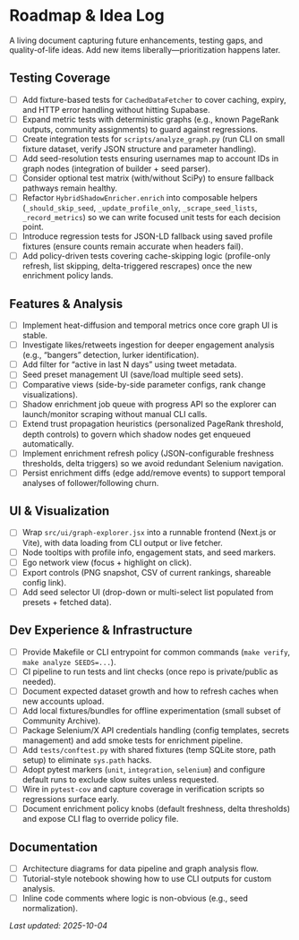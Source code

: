 # Roadmap & Idea Log

A living document capturing future enhancements, testing gaps, and quality-of-life ideas. Add new items liberally—prioritization happens later.

## Testing Coverage
- [ ] Add fixture-based tests for `CachedDataFetcher` to cover caching, expiry, and HTTP error handling without hitting Supabase.
- [ ] Expand metric tests with deterministic graphs (e.g., known PageRank outputs, community assignments) to guard against regressions.
- [ ] Create integration tests for `scripts/analyze_graph.py` (run CLI on small fixture dataset, verify JSON structure and parameter handling).
- [ ] Add seed-resolution tests ensuring usernames map to account IDs in graph nodes (integration of builder + seed parser).
- [ ] Consider optional test matrix (with/without SciPy) to ensure fallback pathways remain healthy.
- [ ] Refactor `HybridShadowEnricher.enrich` into composable helpers (`_should_skip_seed`, `_update_profile_only`, `_scrape_seed_lists`, `_record_metrics`) so we can write focused unit tests for each decision point.
- [ ] Introduce regression tests for JSON-LD fallback using saved profile fixtures (ensure counts remain accurate when headers fail).
- [ ] Add policy-driven tests covering cache-skipping logic (profile-only refresh, list skipping, delta-triggered rescrapes) once the new enrichment policy lands.

## Features & Analysis
- [ ] Implement heat-diffusion and temporal metrics once core graph UI is stable.
- [ ] Investigate likes/retweets ingestion for deeper engagement analysis (e.g., “bangers” detection, lurker identification).
- [ ] Add filter for “active in last N days” using tweet metadata.
- [ ] Seed preset management UI (save/load multiple seed sets).
- [ ] Comparative views (side-by-side parameter configs, rank change visualizations).
- [ ] Shadow enrichment job queue with progress API so the explorer can launch/monitor scraping without manual CLI calls.
- [ ] Extend trust propagation heuristics (personalized PageRank threshold, depth controls) to govern which shadow nodes get enqueued automatically.
- [ ] Implement enrichment refresh policy (JSON-configurable freshness thresholds, delta triggers) so we avoid redundant Selenium navigation.
- [ ] Persist enrichment diffs (edge add/remove events) to support temporal analyses of follower/following churn.

## UI & Visualization
- [ ] Wrap `src/ui/graph-explorer.jsx` into a runnable frontend (Next.js or Vite), with data loading from CLI output or live fetcher.
- [ ] Node tooltips with profile info, engagement stats, and seed markers.
- [ ] Ego network view (focus + highlight on click).
- [ ] Export controls (PNG snapshot, CSV of current rankings, shareable config link).
- [ ] Add seed selector UI (drop-down or multi-select list populated from presets + fetched data).

## Dev Experience & Infrastructure
- [ ] Provide Makefile or CLI entrypoint for common commands (`make verify`, `make analyze SEEDS=...`).
- [ ] CI pipeline to run tests and lint checks (once repo is private/public as needed).
- [ ] Document expected dataset growth and how to refresh caches when new accounts upload.
- [ ] Add local fixtures/bundles for offline experimentation (small subset of Community Archive).
- [ ] Package Selenium/X API credentials handling (config templates, secrets management) and add smoke tests for enrichment pipeline.
- [ ] Add `tests/conftest.py` with shared fixtures (temp SQLite store, path setup) to eliminate `sys.path` hacks.
- [ ] Adopt pytest markers (`unit`, `integration`, `selenium`) and configure default runs to exclude slow suites unless requested.
- [ ] Wire in `pytest-cov` and capture coverage in verification scripts so regressions surface early.
- [ ] Document enrichment policy knobs (default freshness, delta thresholds) and expose CLI flag to override policy file.

## Documentation
- [ ] Architecture diagrams for data pipeline and graph analysis flow.
- [ ] Tutorial-style notebook showing how to use CLI outputs for custom analysis.
- [ ] Inline code comments where logic is non-obvious (e.g., seed normalization).

*Last updated: 2025-10-04*
